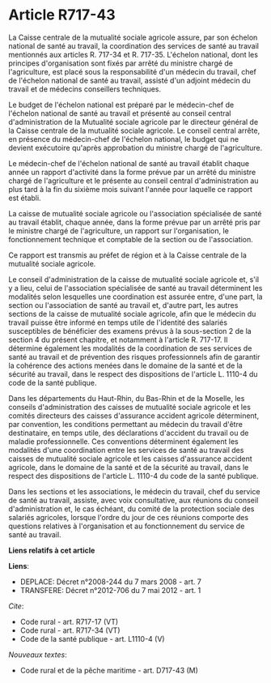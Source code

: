 # Article R717-43

La Caisse centrale de la mutualité sociale agricole assure, par son échelon national de santé au travail, la coordination des
services de santé au travail mentionnés aux articles R. 717-34 et R. 717-35. L'échelon national, dont les principes
d'organisation sont fixés par arrêté du ministre chargé de l'agriculture, est placé sous la responsabilité d'un médecin du
travail, chef de l'échelon national de santé au travail, assisté d'un adjoint médecin du travail et de médecins conseillers
techniques. 

Le budget de l'échelon national est préparé par le médecin-chef de l'échelon national de santé au travail et présenté au
conseil central d'administration de la Mutualité sociale agricole par le directeur général de la Caisse centrale de la
mutualité sociale agricole. Le conseil central arrête, en présence du médecin-chef de l'échelon national, le budget qui ne
devient exécutoire qu'après approbation du ministre chargé de l'agriculture. 

Le médecin-chef de l'échelon national de santé au travail établit chaque année un rapport d'activité dans la forme prévue par
un arrêté du ministre chargé de l'agriculture et le présente au conseil central d'administration au plus tard à la fin du
sixième mois suivant l'année pour laquelle ce rapport est établi. 

La caisse de mutualité sociale agricole ou l'association spécialisée de santé au travail établit, chaque année, dans la forme
prévue par un arrêté pris par le ministre chargé de l'agriculture, un rapport sur l'organisation, le fonctionnement technique
et comptable de la section ou de l'association. 

Ce rapport est transmis au préfet de région et à la Caisse centrale de la mutualité sociale agricole. 

Le conseil d'administration de la caisse de mutualité sociale agricole et, s'il y a lieu, celui de l'association spécialisée
de santé au travail déterminent les modalités selon lesquelles une coordination est assurée entre, d'une part, la section ou
l'association de santé au travail et, d'autre part, les autres sections de la caisse de mutualité sociale agricole, afin que
le médecin du travail puisse être informé en temps utile de l'identité des salariés susceptibles de bénéficier des examens
prévus à la sous-section 2 de la section 4 du présent chapitre, et notamment à l'article R. 717-17. Il détermine également
les modalités de la coordination de ses services de santé au travail et de prévention des risques professionnels afin de
garantir la cohérence des actions menées dans le domaine de la santé et de la sécurité au travail, dans le respect des
dispositions de l'article L. 1110-4 du code de la santé publique. 

Dans les départements du Haut-Rhin, du Bas-Rhin et de la Moselle, les conseils d'administration des caisses de mutualité
sociale agricole et les comités directeurs des caisses d'assurance accident agricole déterminent, par convention, les
conditions permettant au médecin du travail d'être destinataire, en temps utile, des déclarations d'accident du travail ou de
maladie professionnelle. Ces conventions déterminent également les modalités d'une coordination entre les services de santé
au travail des caisses de mutualité sociale agricole et les caisses d'assurance accident agricole, dans le domaine de la
santé et de la sécurité au travail, dans le respect des dispositions de l'article L. 1110-4 du code de la santé publique. 

Dans les sections et les associations, le médecin du travail, chef du service de santé au travail, assiste, avec voix
consultative, aux réunions du conseil d'administration et, le cas échéant, du comité de la protection sociale des salariés
agricoles, lorsque l'ordre du jour de ces réunions comporte des questions relatives à l'organisation et au fonctionnement du
service de santé au travail.

**Liens relatifs à cet article**

**Liens**:

  - DEPLACE: Décret n°2008-244 du 7 mars 2008 - art. 7
  - TRANSFERE: Décret n°2012-706 du 7 mai 2012 - art. 1

_Cite_:

  - Code rural - art. R717-17 (VT)
  - Code rural - art. R717-34 (VT)
  - Code de la santé publique - art. L1110-4 (V)

_Nouveaux textes_:

  - Code rural et de la pêche maritime - art. D717-43 (M)
